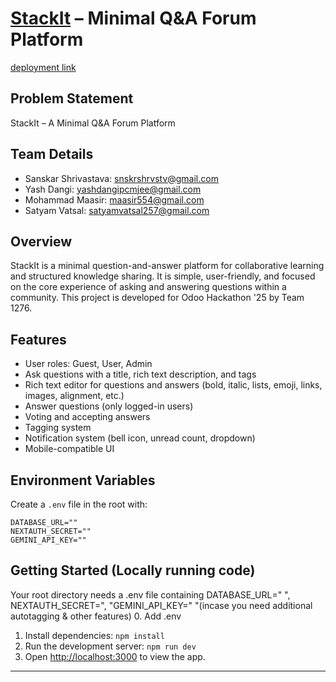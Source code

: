 # [StackIt](https://stack-it-odoo-o89c.vercel.app/) – Minimal Q&A Forum Platform
[deployment link](https://stack-it-odoo-o89c.vercel.app/)


## Problem Statement 


StackIt – A Minimal Q&A Forum Platform
## Team Details

- Sanskar Shrivastava: snskrshrvstv@gmail.com
- Yash Dangi: yashdangipcmjee@gmail.com
- Mohammad Maasir: maasir554@gmail.com
- Satyam Vatsal: satyamvatsal257@gmail.com



## Overview

StackIt is a minimal question-and-answer platform for collaborative learning and structured knowledge sharing. It is simple, user-friendly, and focused on the core experience of asking and answering questions within a community. This project is developed for Odoo Hackathon '25 by Team 1276.


## Features

- User roles: Guest, User, Admin
- Ask questions with a title, rich text description, and tags
- Rich text editor for questions and answers (bold, italic, lists, emoji, links, images, alignment, etc.)
- Answer questions (only logged-in users)
- Voting and accepting answers
- Tagging system
- Notification system (bell icon, unread count, dropdown)
- Mobile-compatible UI


## Environment Variables

Create a `.env` file in the root with:

```
DATABASE_URL=""
NEXTAUTH_SECRET=""
GEMINI_API_KEY=""
```

## Getting Started (Locally running code)

Your root directory needs a .env file containing DATABASE_URL=" ", NEXTAUTH_SECRET=", "GEMINI_API_KEY=" "(incase you need additional autotagging & other features)
0. Add .env
1. Install dependencies: `npm install`
2. Run the development server: `npm run dev`
3. Open [http://localhost:3000](http://localhost:3000) to view the app.

---


